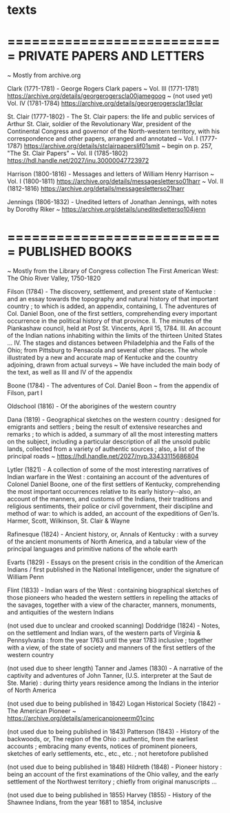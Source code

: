# texts

===========================
PRIVATE PAPERS AND LETTERS
===========================
  ~ Mostly from archive.org

Clark (1771-1781) - George Rogers Clark papers
  ~ Vol. III (1771-1781) https://archive.org/details/georgerogerscla00jamegoog
  ~ (not used yet) Vol. IV (1781-1784) https://archive.org/details/georgerogersclar19clar

St. Clair (1777-1802) - The St. Clair papers: the life and public services of Arthur St. Clair, soldier of the Revolutionary War, president of the Continental Congress and governor of the North-western territory, with his correspondence and other papers, arranged and annotated
  ~ Vol. I (1777-1787) https://archive.org/details/stclairpaperslif01smit
    ~ begin on p. 257, "The St. Clair Papers"
  ~ Vol. II (1785-1802) https://hdl.handle.net/2027/inu.30000047723972

Harrison (1800-1816) - Messages and letters of William Henry Harrison
  ~ Vol. I (1800-1811) https://archive.org/details/messagesletterso01harr
  ~ Vol. II (1812-1816) https://archive.org/details/messagesletterso21harr

Jennings (1806-1832) - Unedited letters of Jonathan Jennings, with notes by Dorothy Riker
  ~ https://archive.org/details/uneditedletterso104jenn

===========================
PUBLISHED BOOKS
===========================
  ~ Mostly from the Library of Congress collection The First American West: The Ohio River Valley, 1750-1820

Filson (1784) - The discovery, settlement, and present state of Kentucke : and an essay towards the topography and natural history of that important country ; to which is added, an appendix, containing, I. The adventures of Col. Daniel Boon, one of the first settlers, comprehending every important occurrence in the political history of that province. II. The minutes of the Piankashaw council, held at Post St. Vincents, April 15, 1784. III. An account of the Indian nations inhabiting within the limits of the thirteen United States ... IV. The stages and distances between Philadelphia and the Falls of the Ohio; from Pittsburg to Pensacola and several other places. The whole illustrated by a new and accurate map of Kentucke and the country adjoining, drawn from actual surveys
  ~ We have included the main body of the text, as well as III and IV of the appendix

Boone (1784) - The adventures of Col. Daniel Boon
  ~ from the appendix of Filson, part I

Oldschool (1816) - Of the aborigines of the western country

Dana (1819) - Geographical sketches on the western country : designed for emigrants and settlers ; being the result of extensive researches and remarks ; to which is added, a summary of all the most interesting matters on the subject, including a particular description of all the unsold public lands, collected from a variety of authentic sources ; also, a list of the principal roads
  ~ https://hdl.handle.net/2027/nyp.33433115686804

Lytler (1821) - A collection of some of the most interesting narratives of Indian warfare in the West : containing an account of the adventures of Colonel Daniel Boone, one of the first settlers of Kentucky, comprehending the most important occurrences relative to its early history--also, an account of the manners, and customs of the Indians, their traditions and religious sentiments, their police or civil government, their discipline and method of war: to which is added, an account of the expeditions of Gen'ls. Harmer, Scott, Wilkinson, St. Clair & Wayne

Rafinesque (1824) - Ancient history, or, Annals of Kentucky : with a survey of the ancient monuments of North America, and a tabular view of the principal languages and primitive nations of the whole earth

Evarts (1829) - Essays on the present crisis in the condition of the American Indians / first published in the National Intelligencer, under the signature of William Penn

Flint (1833) - Indian wars of the West : containing biographical sketches of those pioneers who headed the western settlers in repelling the attacks of the savages, together with a view of the character, manners, monuments, and antiquities of the western Indians

(not used due to unclear and crooked scanning) Doddridge (1824) - Notes, on the settlement and Indian wars, of the western parts of Virginia & Pennsylvania : from the year 1763 until the year 1783 inclusive ; together with a view, of the state of society and manners of the first settlers of the western country

(not used due to sheer length) Tanner and James (1830) - A narrative of the captivity and adventures of John Tanner, (U.S. interpreter at the Saut de Ste. Marie) : during thirty years residence among the Indians in the interior of North America

(not used due to being published in 1842) Logan Historical Society (1842) - The American Pioneer
  ~ https://archive.org/details/americanpioneerm01cinc

(not used due to being published in 1843) Patterson (1843) - History of the backwoods, or, The region of the Ohio : authentic, from the earliest accounts ; embracing many events, notices of prominent pioneers, sketches of early settlements, etc., etc., etc. ; not heretofore published

(not used due to being published in 1848) Hildreth (1848) - Pioneer history : being an account of the first examinations of the Ohio valley, and the early settlement of the Northwest territory ; chiefly from original manuscripts ...

(not used due to being published in 1855) Harvey (1855) - History of the Shawnee Indians, from the year 1681 to 1854, inclusive
